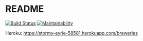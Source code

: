 # README
[![Build Status](https://travis-ci.org/Hecarrah/RoR-course-project.svg?branch=master)](https://travis-ci.org/Hecarrah/RoR-course-project)
[![Maintainability](https://api.codeclimate.com/v1/badges/dbac9bcb90930c6f8cda/maintainability)](https://codeclimate.com/github/Hecarrah/RoR-course-project/maintainability)

Heroku: https://stormy-eyrie-58581.herokuapp.com/breweries
